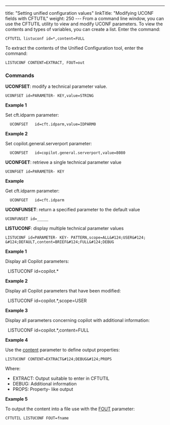 ---
title: "Setting unified configuration  values"
linkTitle: "Modifying UCONF fields with CFTUTIL"
weight: 250
--- From a command line window, you can use the CFTUTIL utility to view
and modify UCONF parameters. To view the contents and types of variables, you can create a list.
Enter the command:

`CFTUTIL listuconf id=*,content=FULL`

To extract the contents of the Unified Configuration tool, enter the command:

`LISTUCONF CONTENT=EXTRACT, FOUT=out `

### Commands

**UCONFSET**:
modify a technical parameter value.

`UCONFSET id=PARAMETER- KEY,value=STRING`

****Example 1****

Set cft.idparm parameter:

`  UCONFSET   id=cft.idparm,value=IDPARM0`

****Example 2****

Set copilot.general.serverport parameter:

`  UCONFSET   id=copilot.general.serverport,value=8080`

**UCONFGET**:
retrieve a single technical parameter value

`UCONFGET id=PARAMETER- KEY`

**Example**

Get cft.idparm parameter:

`  UCONFGET   id=cft.idparm`

**UCONFUNSET**:
return a specified parameter to the default value

`UCONFUNSET id=_____`

**LISTUCONF**:
display multiple technical parameter values

`LISTUCONF id=PARAMETER- KEY- PATTERN,scope=ALL&#124;USER&#124;   &#124;DEFAULT,content=BRIEF&#124;FULL&#124;DEBUG`

****Example 1****

Display all Copilot parameters:

  LISTUCONF
id=copilot.\*

****Example 2****

Display all Copilot parameters that have
been modified:

  LISTUCONF
id=copilot.\*,scope=USER

****Example 3****

Display all parameters concerning copilot
with additional information:

  LISTUCONF
id=copilot.\*,content=FULL

****Example 4****

Use the [content](../../../c_intro_userinterfaces/command_summary/parameter_intro/content) parameter to define output properties:

`LISTUCONF CONTENT=EXTRACT&#124;DEBUG&#124;PROPS`

Where:

- EXTRACT: Output suitable to enter in CFTUTIL
- DEBUG: Additional information
- PROPS: Property- like output

****Example 5****

To output the content into a file use with the [FOUT](../../../c_intro_userinterfaces/command_summary/parameter_intro/fout) parameter:

`CFTUTIL LISTUCONF FOUT=fname`
